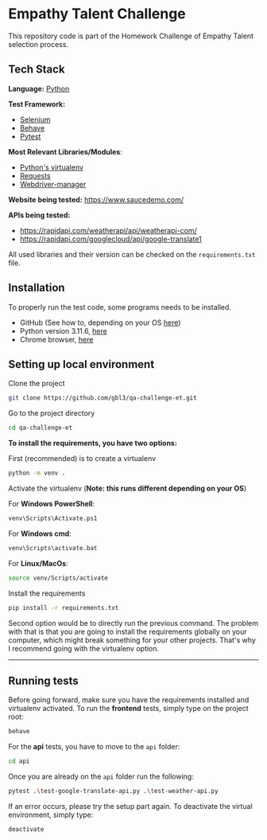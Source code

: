 # Empathy Talent Challenge

This repository code is part of the Homework Challenge of Empathy Talent selection process.

## Tech Stack

**Language:** [Python](https://www.python.org/)

**Test Framework:** 
* [Selenium](https://www.selenium.dev/)
* [Behave](https://behave.readthedocs.io/en/latest/)
* [Pytest](https://docs.pytest.org/)

**Most Relevant Libraries/Modules**: 
* [Python's virtualenv](https://docs.python.org/3.11/library/venv.html)
* [Requests](https://requests.readthedocs.io/en/latest/)
* [Webdriver-manager](https://pypi.org/project/webdriver-manager/)

**Website being tested:** https://www.saucedemo.com/

**APIs being tested:** 
* https://rapidapi.com/weatherapi/api/weatherapi-com/
* https://rapidapi.com/googlecloud/api/google-translate1

All used libraries and their version can be checked on the `requirements.txt` file.

## Installation
To properly run the test code, some programs needs to be installed.

* GitHub (See how to, depending on your OS [here](https://github.com/git-guides/install-git))
* Python version 3.11.6, [here](https://www.python.org/downloads/)
* Chrome browser, [here](https://www.google.com/intl/en_us/chrome/)

## Setting up local environment

Clone the project

```bash
git clone https://github.com/gbl3/qa-challenge-et.git
```

Go to the project directory

```bash
cd qa-challenge-et
```
**To install the requirements, you have two options:**

First (recommended) is to create a virtualenv

```bash
python -m venv .
```

Activate the virtualenv (**Note: this runs different depending on your OS**)

For **Windows PowerShell**:
```bash
venv\Scripts\Activate.ps1  
```

For **Windows cmd**:
```bash
venv\Scripts\activate.bat
```

For **Linux/MacOs**:
```bash
source venv/Scripts/activate
```
Install the requirements
```bash
pip install -r requirements.txt 
```

Second option would be to directly run the previous command. The problem with that is that you are going to install
the requirements globally on your computer, which might break something for your other projects. That's why I recommend
going with the virtualenv option.

----
## Running tests

Before going forward, make sure you have the requirements installed and virtualenv activated.
To run the **frontend** tests, simply type on the project root:
```bash
behave
```
For the **api** tests, you have to move to the `api` folder:
```bash
cd api
```
Once you are already on the `api` folder run the following:
```bash
pytest .\test-google-translate-api.py .\test-weather-api.py
```
If an error occurs, please try the setup part again. To deactivate the virtual environment, simply type:   
```bash
deactivate
```